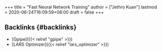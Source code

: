 +++
title = "Fast Neural Network Training"
author = ["Jethro Kuan"]
lastmod = 2020-06-24T16:09:59+08:00
draft = false
+++

## Backlinks {#backlinks}

- [Gpipe]({{< relref "gpipe" >}})
- [LARS Optimizer]({{< relref "lars_optimizer" >}})
